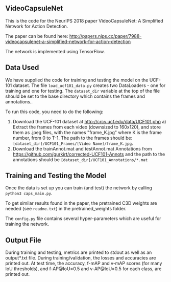 ## VideoCapsuleNet

This is the code for the NeurIPS 2018 paper VideoCapsuleNet: A Simplified Network for Action Detection. 

The paper can be found here: http://papers.nips.cc/paper/7988-videocapsulenet-a-simplified-network-for-action-detection 

The network is implemented using TensorFlow.

## Data Used

We have supplied the code for training and testing the model on the UCF-101 dataset. The file <code>load_ucf101_data.py</code> creates two DataLoaders - one for training and one for testing. The <code>dataset_dir</code> variable at the top of the file should be set to the base directory which contains the frames and annotations..

To run this code, you need to do the following:
1. Download the UCF-101 dataset at http://crcv.ucf.edu/data/UCF101.php 
a) Extract the frames from each video (downsized to 160x120), and store them as .jpeg files, with the names "frame_K.jpg" where K is the frame number, from 0 to T-1. The path to the frames should be: <code>[dataset_dir]/UCF101_Frames/[Video Name]/frame_K.jpg</code>.
2. Download the trainAnnot.mat and testAnnot.mat Annotations from https://github.com/gurkirt/corrected-UCF101-Annots and the path to the annotations should be <code>[dataset_dir]/UCF101_Annotations/*.mat</code>

## Training and Testing the Model

Once the data is set up you can train (and test) the network by calling <code>python3 caps_main.py</code>.

To get similar results found in the paper, the pretrained C3D weights are needed (see <code>readme.txt</code>) in the pretrained_weights folder.

The <code>config.py</code> file contains several hyper-parameters which are useful for training the network. 

## Output File

During training and testing, metrics are printed to stdout as well as an output*.txt file. During training/validation, the losses and accuracies are printed out. At test time, the accuracy, f-mAP and v-mAP scores (for many IoU thresholds), and f-AP@IoU=0.5 and v-AP@IoU=0.5 for each class, are printed out.

